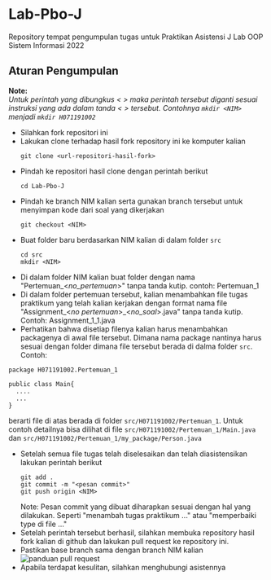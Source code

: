 # Lab-Pbo-J
Repository tempat pengumpulan tugas untuk Praktikan Asistensi J Lab OOP Sistem Informasi 2022

## Aturan Pengumpulan
**Note:**  
_Untuk perintah yang dibungkus < > maka perintah tersebut diganti sesuai instruksi yang ada dalam tanda < > tersebut. Contohnya `mkdir <NIM>` menjadi `mkdir H071191002`_
- Silahkan fork repositori ini
- Lakukan clone terhadap hasil fork repository ini ke komputer kalian
  ```
  git clone <url-repositori-hasil-fork>
  ```
- Pindah ke repositori hasil clone dengan perintah berikut
  ```
  cd Lab-Pbo-J
  ```
- Pindah ke branch NIM kalian serta gunakan branch tersebut untuk menyimpan kode dari soal yang dikerjakan
  ```
  git checkout <NIM>
  ```
- Buat folder baru berdasarkan NIM kalian di dalam folder `src`
  ```
  cd src
  mkdir <NIM>
  ```
- Di dalam folder NIM kalian buat folder dengan nama "Pertemuan_<_no_pertemuan_>" tanpa tanda kutip. contoh: Pertemuan_1
- Di dalam folder pertemuan tersebut, kalian menambahkan file tugas praktikum yang telah kalian kerjakan dengan format nama file "Assignment_<_no pertemuan_>_<_no_soal_>.java" tanpa tanda kutip. Contoh: Assignment_1_1.java
- Perhatikan bahwa disetiap filenya kalian harus menambahkan packagenya di awal file tersebut. Dimana nama package nantinya harus sesuai dengan folder dimana file tersebut berada di dalma folder `src`.
Contoh:
```
package H071191002.Pertemuan_1

public class Main{
  ....
  ...
}
```
berarti file di atas berada di folder `src/H071191002/Pertemuan_1`. Untuk contoh detailnya bisa dilihat di file `src/H071191002/Pertemuan_1/Main.java` dan `src/H071191002/Pertemuan_1/my_package/Person.java`
- Setelah semua file tugas telah diselesaikan dan telah diasistensikan lakukan perintah berikut
  ```
  git add .
  git commit -m "<pesan commit>"
  git push origin <NIM>
  ```
  Note:
  Pesan commit yang dibuat diharapkan sesuai dengan hal yang dilakukan. Seperti "menambah tugas praktikum ..." atau "memperbaiki type di file ..."
- Setelah perintah tersebut berhasil, silahkan membuka repository hasil fork kalian di github dan lakukan pull request ke repository ini.
- Pastikan base branch sama dengan branch NIM kalian
![panduan pull request](https://i.ibb.co/XtWGrS6/Panduan-pull-request.png)
- Apabila terdapat kesulitan, silahkan menghubungi asistennya

